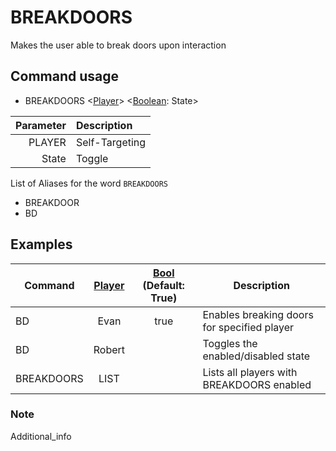 # BREAKDOORS

Makes the user able to break doors upon interaction

## Command usage

* BREAKDOORS <[Player][player]> <[Boolean][csharp]: State>

Parameter | Description
--: | :--
PLAYER | Self-Targeting | Unless other player is specified, targets self
State | Toggle | Unless specified, enabled state toggles

List of Aliases for the word `BREAKDOORS`

* BREAKDOOR
* BD

## Examples

Command | [Player][player] | [Bool][csharp] (Default: True)  | Description
--- | :---: | :---: | ---
BD | Evan | true | Enables breaking doors for specified player
BD | Robert | | Toggles the enabled/disabled state
BREAKDOORS | LIST | | Lists all players with BREAKDOORS enabled

### Note

Additional_info

[csharp]: https://docs.microsoft.com/en-us/dotnet/csharp/language-reference/keywords/built-in-types-table
[player]: ../Variables.md
[resources]: ../Resources.md